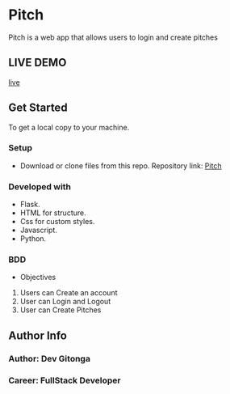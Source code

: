 # Pitch

Pitch is a web app that allows users to login and create pitches

## LIVE DEMO
[live](https://matheka.herokuapp.com/)
## Get Started
To get a local copy to your machine.
### Setup
* Download or clone files from this repo.
Repository link: [Pitch](https://github.com/Developer-Gitonga/Pitch)
### Developed with
* Flask.
* HTML for structure.
* Css for custom styles.
* Javascript.
* Python.
### BDD
* Objectives
1. Users can Create an account
2. User can Login and Logout
3. User can Create Pitches<br>
## Author Info
### Author: Dev Gitonga
### Career: FullStack Developer
